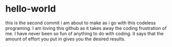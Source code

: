 # hello-world
this is the second commit i am about to make as i go with this codeless programing.
I am loving this github as it takes away the coding frustration of me.
I have never been so fun of anything to do with coding.
it says that the amount of effort you put in gives you the desired results.
